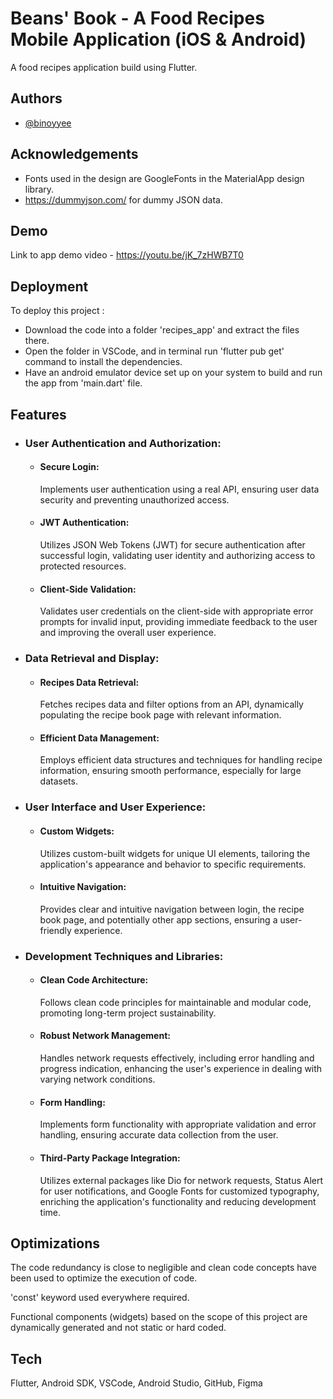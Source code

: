 
# Beans' Book - A Food Recipes Mobile Application (iOS & Android)

A food recipes application build using Flutter. 

## Authors

- [@binoyyee](https://www.github.com/binoyyee)


## Acknowledgements

 - Fonts used in the design are GoogleFonts in the MaterialApp design library.
 - https://dummyjson.com/ for dummy JSON data.
 
 


## Demo

Link to app demo video - https://youtu.be/jK_7zHWB7T0


## Deployment

To deploy this project : 
- Download the code into a folder 'recipes_app' and extract the files there. 
- Open the folder in VSCode, and in terminal run 'flutter pub get' command to install the dependencies.
- Have an android emulator device set up on your system to build and run the app from 'main.dart' file.


## Features

- ### User Authentication and Authorization:
    - #### Secure Login: 
        Implements user authentication using a real API, ensuring user data security and preventing unauthorized access.
    - #### JWT Authentication: 
        Utilizes JSON Web Tokens (JWT) for secure authentication after successful login, validating user identity and authorizing access to protected resources.
    - #### Client-Side Validation: 
        Validates user credentials on the client-side with appropriate error prompts for invalid input, providing immediate feedback to the user and improving the overall user experience.

- ### Data Retrieval and Display:
    - #### Recipes Data Retrieval: 
        Fetches recipes data and filter options from an API, dynamically populating the recipe book page with relevant information.

    - #### Efficient Data Management: 
        Employs efficient data structures and techniques for handling recipe information, ensuring smooth performance, especially for large datasets.

- ### User Interface and User Experience:
    - #### Custom Widgets:
        Utilizes custom-built widgets for unique UI elements, tailoring the application's appearance and behavior to specific requirements.

    - #### Intuitive Navigation: 
        Provides clear and intuitive navigation between login, the recipe book page, and potentially other app sections, ensuring a user-friendly experience.

- ### Development Techniques and Libraries:
    - #### Clean Code Architecture: 
        Follows clean code principles for maintainable and modular code, promoting long-term project sustainability.
    
    - #### Robust Network Management: 
        Handles network requests effectively, including error handling and progress indication, enhancing the user's experience in dealing with varying network conditions.
    
    - #### Form Handling: 
        Implements form functionality with appropriate validation and error handling, ensuring accurate data collection from the user.
    
    - #### Third-Party Package Integration:
        Utilizes external packages like Dio for network requests, Status Alert for user notifications, and Google Fonts for customized typography, enriching the application's functionality and reducing development time. 



## Optimizations

The code redundancy is close to negligible and clean code concepts have been used to optimize the execution of code. 

'const' keyword used everywhere required.

Functional components (widgets) based on the scope of this project are dynamically generated and not static or hard coded. 


## Tech 

Flutter, Android SDK, VSCode, Android Studio, GitHub, Figma


